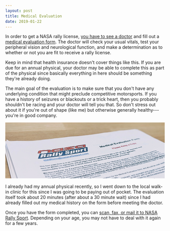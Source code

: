 ```yaml
---
layout: post
title: Medical Evaluation
date: 2019-01-22
---
```


In order to get a NASA rally license, [you have to see a doctor](http://nasarallysport.com/main/rally202) and fill out a [medical evaluation form](http://nasarallysport.com/rules-forms/NRS_Form_Medical.pdf). The doctor will check your usual vitals, test your peripheral vision and neurological function, and make a determination as to whether or not you are fit to receive a rally license.

Keep in mind that health insurance doesn't cover things like this. If you are due for an annual physical, your doctor may be able to complete this as part of the physical since basically everything in here should be something they're already doing.

The main goal of the evaluation is to make sure that you don't have any underlying condition that might preclude competitive motorsports. If you have a history of seizures or blackouts or a trick heart, then you probably shouldn't be racing and your doctor will tell you that. So don't stress out about it if you're out of shape (like me) but otherwise generally healthy---you're in good company.

![medical evaluation form](/assets/img/medical-eval.jpg "medical evaluation form")

I already had my annual physical recently, so I went down to the local walk-in clinic for this since I was going to be paying out of pocket. The evaluation itself took about 20 minutes (after about a 30 minute wait) since I had already filled out my medical history on the form before meeting the doctor.

Once you have the form completed, you can [scan, fax, or mail it to NASA Rally Sport](http://nasarallysport.com/main/where_do_i_send_the_medical_form). Depending on your age, you may not have to deal with it again for a few years.